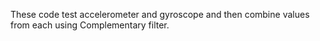 These code test accelerometer and gyroscope and then combine values from each using Complementary filter.

